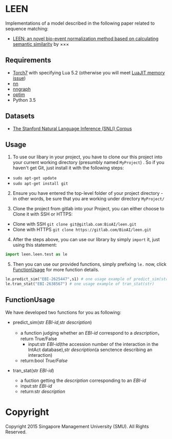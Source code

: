 # LEEN
Implementations of a model described in the following paper related to sequence matching:

- [LEEN: an novel bio-event normalization method based on calculating semantic similarity](https://arxiv.org/abs/1512.08849) by ×××

## Requirements
- [Torch7](https://github.com/torch/torch7) with specifying Lua 5.2 (otherwise you will meet [LuaJIT memory issue](https://github.com/OpenNMT/OpenNMT/issues/26))
- [nn](https://github.com/torch/nn)
- [nngraph](https://github.com/torch/nngraph)
- [optim](https://github.com/torch/optim)
- Python 3.5

## Datasets
- [The Stanford Natural Language Inference (SNLI) Corpus](http://nlp.stanford.edu/projects/snli/)

## Usage

1. To use our libary in your project, you have to clone our this project into your current working directory (presumbly named `MyProject`) . So if you haven't get Git, just install it with the following steps:
  * ```sudo apt-get update```
  * ```sudo apt-get install git```

2. Ensure you have entered the top-level folder of your project directory - in other words, be sure that you are working under directory `MyProject/` 

3. Clone the project from gitlab into your Project, you can either choose to Clone it with SSH or HTTPS:

* Clone with SSH
 ```git clone git@gitlab.com:BioAI/leen.git```
* Clone with HTTPS
 ```git clone https://gitlab.com/BioAI/leen.git```

4. After the steps above, you can use our library by simply `import` it, just using this statement:
```python
import leen.leen.test as le
```

5. Then you can use our provided functions, simply prefixing `le.` now, click [FunctionUsage](#FunctionUsage) for more function details.
```python
le.predict_sim("EBI-2625447",s1) # one usage example of predict_sim(str,str)
le.tran_stat("EBI-2638567") # one usage example of tran_stat(str)
```

## FunctionUsage
We have developed two functions for you as following:
* predict_sim(str *EBI-id*,str *description*)
	* a function judging whether an *EBI-id* correspond to a *description*，return True/False 
    	* input:str *EBI-id*(the accession number of the interaction in the IntAct database),str *description*(a senctence describing an interaction)
	* return:bool *True/False*

* tran_stat(str *EBI-id*)
	* a fuction getting the *description* corresponding to an *EBI-id*
	* input:str *EBI-id*
	* return:str *description*

# Copyright
Copyright 2015 Singapore Management University (SMU). All Rights Reserved.
